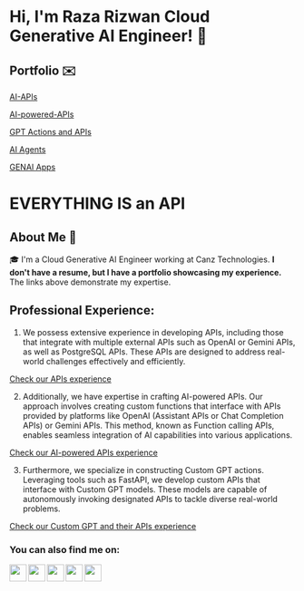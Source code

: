 # Hi, I'm **Raza Rizwan** Cloud Generative AI Engineer! 👋

## Portfolio ✉️

[AI-APIs](https://github.com/rrizwan98/AI-APIs/tree/main/AI-APIs/)

[AI-powered-APIs](https://github.com/rrizwan98/AI-Powered-APIs)

[GPT Actions and APIs](https://github.com/rrizwan98/GPT-action-and-APIs)

[AI Agents]()

[GENAI Apps]()

# **EVERYTHING IS an API**

## About Me 🚀
🎓 I'm a Cloud Generative AI Engineer working at Canz Technologies. **I don't have a resume, but I have a portfolio showcasing my experience.** The links above demonstrate my expertise.</br>

## Professional Experience:

1. We possess extensive experience in developing APIs, including those that integrate with multiple external APIs such as OpenAI or Gemini APIs, as well as PostgreSQL APIs. These APIs are designed to address real-world challenges effectively and efficiently.

[Check our APIs experience](https://github.com/rrizwan98/AI-APIs/tree/main/AI-APIs/)

2. Additionally, we have expertise in crafting AI-powered APIs. Our approach involves creating custom functions that interface with APIs provided by platforms like OpenAI (Assistant APIs or Chat Completion APIs) or Gemini APIs. This method, known as Function calling APIs, enables seamless integration of AI capabilities into various applications.

[Check our AI-powered APIs experience](https://github.com/rrizwan98/AI-Powered-APIs)

3. Furthermore, we specialize in constructing Custom GPT actions. Leveraging tools such as FastAPI, we develop custom APIs that interface with Custom GPT models. These models are capable of autonomously invoking designated APIs to tackle diverse real-world problems.

[Check our Custom GPT and their APIs experience](https://github.com/rrizwan98/GPT-action-and-APIs)</br>

### You can also find me on:

<a href="[https://www.linkedin.com/in/raza-rizwan](https://www.linkedin.com/in/raza-rizwan98/)">
  <img align="left" width="30px" src="https://img.icons8.com/color/48/000000/linkedin.png"  />
</a>
<a href="rrizwan1998@gmail.com">
  <img align="left" width="30px" src="https://img.icons8.com/fluent/48/000000/gmail.png" />
</a>
<a href="[https://m.facebook.com/raza.rizwan.7798](https://www.facebook.com/MLservicess)">
  <img align="left" width="30px" src="https://img.icons8.com/fluent/48/000000/facebook.png" />
</a>
<a href="[https://www.linkedin.com/in/raza-rizwan98/](https://www.instagram.com/rrizwan.98/)">
  <img align="left" width="30px" src="https://img.icons8.com/fluent/48/000000/twitter.png"  />
</a>
<a href="[https://www.linkedin.com/in/raza-rizwan98/](https://twitter.com/ML_model_maker)">
  <img align="left" width="30px" src="https://img.icons8.com/fluent/48/000000/instagram-new.png"  />
</a>
</br>
